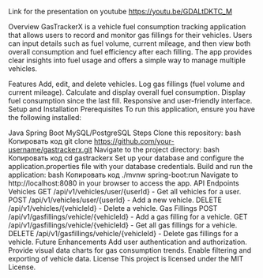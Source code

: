 Link for the presentation on youtube
https://youtu.be/GDALtDKTC_M


Overview
GasTrackerX is a vehicle fuel consumption tracking application that allows users to record and monitor gas fillings for their vehicles. Users can input details such as fuel volume, current mileage, and then view both overall consumption and fuel efficiency after each filling. The app provides clear insights into fuel usage and offers a simple way to manage multiple vehicles.

Features
Add, edit, and delete vehicles.
Log gas fillings (fuel volume and current mileage).
Calculate and display overall fuel consumption.
Display fuel consumption since the last fill.
Responsive and user-friendly interface.
Setup and Installation
Prerequisites
To run this application, ensure you have the following installed:

Java
Spring Boot
MySQL/PostgreSQL
Steps
Clone this repository:
bash
Копировать код
git clone https://github.com/your-username/gastrackerx.git
Navigate to the project directory:
bash
Копировать код
cd gastrackerx
Set up your database and configure the application.properties file with your database credentials.
Build and run the application:
bash
Копировать код
./mvnw spring-boot:run
Navigate to http://localhost:8080 in your browser to access the app.
API Endpoints
Vehicles
GET /api/v1/vehicles/user/{userId} - Get all vehicles for a user.
POST /api/v1/vehicles/user/{userId} - Add a new vehicle.
DELETE /api/v1/vehicles/{vehicleId} - Delete a vehicle.
Gas Fillings
POST /api/v1/gasfillings/vehicle/{vehicleId} - Add a gas filling for a vehicle.
GET /api/v1/gasfillings/vehicle/{vehicleId} - Get all gas fillings for a vehicle.
DELETE /api/v1/gasfillings/vehicle/{vehicleId} - Delete gas fillings for a vehicle.
Future Enhancements
Add user authentication and authorization.
Provide visual data charts for gas consumption trends.
Enable filtering and exporting of vehicle data.
License
This project is licensed under the MIT License.

